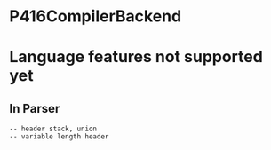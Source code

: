 # P416CompilerBackend

# Language features not supported yet 

  ## In Parser

    -- header stack, union 
    -- variable length header 



